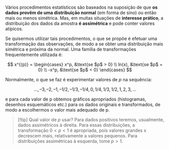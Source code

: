 Vários procedimentos estatísticos são baseados na suposição de que **os dados provêm de uma distribuição normal** (em forma de sino) ou então mais ou menos simétrica. Mas, em muitas situações de **interesse prático**, a distribuição dos dados da amostra **é assimétrica** e pode conter valores atípicos.

Se quisermos utilizar tais procedimentos, o que se propõe é efetuar uma transformação das observações, de modo a se obter uma distribuição mais simétrica e próxima da normal. Uma família de transformações frequentemente utilizada é:

$$
x^{(p)} = 
\begin{cases}
x^p, &\text{se $p$ > 0} \\
ln(x), &\text{se $p$ = 0} \\
-x^p, &\text{se $p$ < 0}
\end{cases}
$$

Normalmente, o que se faz é experimentar valores de $p$ na sequência:

$$
...,–3, –2, –1, –1/2, –1/3, –1/4, 0, 1/4, 1/3, 1/2, 1, 2, 3, ...
$$

e para cada valor de p obtemos gráficos apropriados (histogramas, desenhos esquemáticos etc.) para os dados originais e transformados, de modo a escolhermos o valor mais adequado de p.

>[!tip] Qual valor de $p$ usar?
>Para dados positivos teremos, usualmente, dados assimétricos à direita. Para essas distribuições, a transformação $0 < p < 1$ é apropriada, pois valores grandes x decrescem mais, relativamente a valores pequenos. Para distribuições assimétricas à esquerda, tome $p > 1$.

